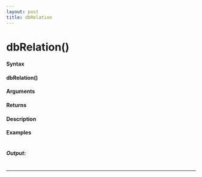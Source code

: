 ```yaml
---
layout: post
title: dbRelation
---
```


# dbRelation()


#### Syntax

#### dbRelation()

#### Arguments

#### Returns

#### Description

#### Examples

```

```

##### Output:

```

```

---
